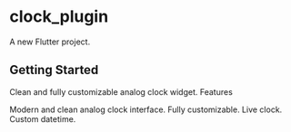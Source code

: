 # clock_plugin

A new Flutter project.

## Getting Started

Clean and fully customizable analog clock widget.
Features 

Modern and clean analog clock interface.
Fully customizable.
Live clock.
Custom datetime.
